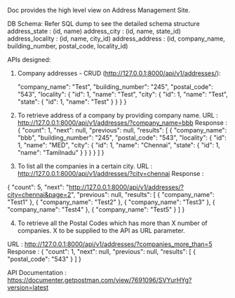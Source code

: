 Doc provides the high level view on Address Management Site.

DB Schema: 
Refer SQL dump to see the detailed schema structure
address_state : (id, name)
address_city : (id, name, state_id)
address_locality : (id, name, city_id)
address_address : (id, company_name, building_number, postal_code, locality_id)


APIs designed:
1. Company addresses - CRUD (http://127.0.0.1:8000/api/v1/addresses/):

    "company_name": "Test",
    "building_number": "245",
    "postal_code": "543",
    "locality": {
        "id": 1,
        "name": "Test",
        "city": {
            "id": 1,
            "name": "Test",
            "state": {
                "id": 1,
                "name": "Test"
            }
        }
    }
}

2. To retrieve address of a company by providing company name. 
URL : http://127.0.0.1:8000/api/v1/addresses/?company_name=bbb
Response : 
{
    "count": 1,
    "next": null,
    "previous": null,
    "results": [
        {
            "company_name": "bbb",
            "building_number": "245",
            "postal_code": "543",
            "locality": {
                "id": 1,
                "name": "MED",
                "city": {
                    "id": 1,
                    "name": "Chennai",
                    "state": {
                        "id": 1,
                        "name": "Tamilnadu"
                    }
                }
            }
        }
    ]
}

3. To list all the companies in a certain city. 
URL : http://127.0.0.1:8000/api/v1/addresses/?city=chennai
Response :

{
    "count": 5,
    "next": "http://127.0.0.1:8000/api/v1/addresses/?city=chennai&page=2",
    "previous": null,
    "results": [
        {
            "company_name": "Test1"
        },
        {
            "company_name": "Test2"
        },
        {
            "company_name": "Test3"
        },
        {
            "company_name": "Test4"
        },
        {
            "company_name": "Test5"
        }
    ]
}

4. To retrieve all the Postal Codes which has more than X number of companies. 
X to be supplied to the API as URL parameter. 

URL : http://127.0.0.1:8000/api/v1/addresses/?companies_more_than=5
Response :
{
    "count": 1,
    "next": null,
    "previous": null,
    "results": [
        {
            "postal_code": "543"
        }
    ]
}


API Documentation : https://documenter.getpostman.com/view/7691096/SVYurHYg?version=latest


